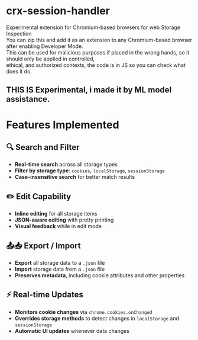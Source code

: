 # crx-session-handler
Experimental extension for Chromium-based browsers  for web Storage Inspection  
You can zip this and add it as an extension to any Chromium-based browser after enabling Developer Mode.  
This can be used for malicious purposes if placed in the wrong hands, so it should only be applied in controlled,   
ethical, and authorized contexts, the code is in JS so you can check what does it do.
## THIS IS Experimental, i made it by ML model assistance.  

# Features Implemented

## 🔍 Search and Filter
- **Real-time search** across all storage types
- **Filter by storage type**: `cookies`, `localStorage`, `sessionStorage`
- **Case-insensitive search** for better match results

## ✏️ Edit Capability
- **Inline editing** for all storage items
- **JSON-aware editing** with pretty printing
- **Visual feedback** while in edit mode

## 📤📥 Export / Import
- **Export** all storage data to a `.json` file
- **Import** storage data from a `.json` file
- **Preserves metadata**, including cookie attributes and other properties

## ⚡ Real-time Updates
- **Monitors cookie changes** via `chrome.cookies.onChanged`
- **Overrides storage methods** to detect changes in `localStorage` and `sessionStorage`
- **Automatic UI updates** whenever data changes
